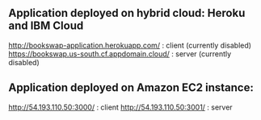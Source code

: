 
## Application deployed on hybrid cloud: Heroku and IBM Cloud

http://bookswap-application.herokuapp.com/ : client (currently disabled)
https://bookswap.us-south.cf.appdomain.cloud/ : server (currently disabled)

## Application deployed on Amazon EC2 instance:

http://54.193.110.50:3000/ : client
http://54.193.110.50:3001/ : server



